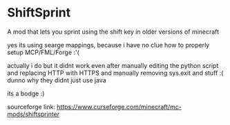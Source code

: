 # ShiftSprint
A mod that lets you sprint using the shift key in older versions of minecraft

yes its using searge mappings, because i have no clue how to properly setup MCP/FML/Forge :'(

actually i do but it didnt work even after manually editing the python script and replacing HTTP with HTTPS and manually removing sys.exit and stuff :( dunno why they didnt just use java

its a bodge :)

sourceforge link: https://www.curseforge.com/minecraft/mc-mods/shiftsprinter
